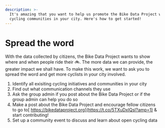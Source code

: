 ```yaml
---
description: >-
  It's amazing that you want to help us promote the Bike Data Project within the
  cycling communities in your city. Here's how to get started!
---
```


# Spread the word

With the data collected by citizens, the Bike Data Project wants to show where and when people ride their 🚲. The more data we can provide, the greater impact we shall have. To make this work, we want to ask you to spread the word and get more cyclists in your city involved. 

1. Identify all exisiting cycling initiatives and communities in your city
2. Find out what communication channels they use
3. Ask the group admin if you post about the Bike Data Project or if the group admin can help you do so
4. Make a post about the Bike Data Project and encourage fellow citizens to go to[ https://bikedataproject.org](https://t.co/5TXuDxIQsl?amp=1) & start contributing!
5. Set up a community event to discuss and learn about open cycling data

